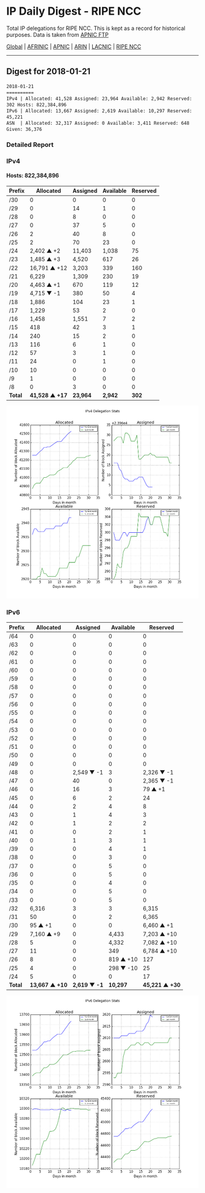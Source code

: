 # IP Daily Digest - RIPE NCC

Total IP delegations for RIPE NCC. This is kept as a record for historical purposes. Data is taken from [APNIC FTP](https://ftp.apnic.net/)

[Global](https://github.com/csmets/IP-Daily-Digest) | [AFRINIC](https://github.com/csmets/IP-Daily-Digest/tree/master/archives/AFRINIC) | [APNIC](https://github.com/csmets/IP-Daily-Digest/tree/master/archives/APNIC) | [ARIN](https://github.com/csmets/IP-Daily-Digest/tree/master/archives/ARIN) | [LACNIC](https://github.com/csmets/IP-Daily-Digest/tree/master/archives/LACNIC) | [RIPE NCC](https://github.com/csmets/IP-Daily-Digest/tree/master/archives/RIPE_NCC)

---

## Digest for 2018-01-21
```
2018-01-21
==========
IPv4 | Allocated: 41,528 Assigned: 23,964 Available: 2,942 Reserved: 302 Hosts: 822,384,896
IPv6 | Allocated: 13,667 Assigned: 2,619 Available: 10,297 Reserved: 45,221
ASN  | Allocated: 32,317 Assigned: 0 Available: 3,411 Reserved: 648 Given: 36,376
```

### Detailed Report

### IPv4

#### Hosts: **822,384,896**

| Prefix | Allocated | Assigned | Available | Reserved |
| ----- | ----- | ----- | ----- | ----- |
| /30 | 0 | 0 | 0 | 0 |
| /29 | 0 | 14 | 1 | 0 |
| /28 | 0 | 8 | 0 | 0 |
| /27 | 0 | 37 | 5 | 0 |
| /26 | 2 | 40 | 8 | 0 |
| /25 | 2 | 70 | 23 | 0 |
| /24 | 2,402 ▲ +2 | 11,403 | 1,038 | 75 |
| /23 | 1,485 ▲ +3 | 4,520 | 617 | 26 |
| /22 | 16,791 ▲ +12 | 3,203 | 339 | 160 |
| /21 | 6,229 | 1,309 | 230 | 19 |
| /20 | 4,463 ▲ +1 | 670 | 119 | 12 |
| /19 | 4,715 ▼ -1 | 380 | 50 | 4 |
| /18 | 1,886 | 104 | 23 | 1 |
| /17 | 1,229 | 53 | 2 | 0 |
| /16 | 1,458 | 1,551 | 7 | 2 |
| /15 | 418 | 42 | 3 | 1 |
| /14 | 240 | 15 | 2 | 0 |
| /13 | 116 | 6 | 1 | 0 |
| /12 | 57 | 3 | 1 | 0 |
| /11 | 24 | 0 | 1 | 0 |
| /10 | 10 | 0 | 0 | 0 |
| /9 | 1 | 0 | 0 | 0 |
| /8 | 0 | 3 | 0 | 0 |
| **Total** | **41,528 ▲ +17** | **23,964** | **2,942** | **302** |

![ipv4-stats](ipv4-figure.png)

### IPv6

| Prefix | Allocated | Assigned | Available | Reserved |
| ----- | ----- | ----- | ----- | ----- |
| /64 | 0 | 0 | 0 | 0 |
| /63 | 0 | 0 | 0 | 0 |
| /62 | 0 | 0 | 0 | 0 |
| /61 | 0 | 0 | 0 | 0 |
| /60 | 0 | 0 | 0 | 0 |
| /59 | 0 | 0 | 0 | 0 |
| /58 | 0 | 0 | 0 | 0 |
| /57 | 0 | 0 | 0 | 0 |
| /56 | 0 | 0 | 0 | 0 |
| /55 | 0 | 0 | 0 | 0 |
| /54 | 0 | 0 | 0 | 0 |
| /53 | 0 | 0 | 0 | 0 |
| /52 | 0 | 0 | 0 | 0 |
| /51 | 0 | 0 | 0 | 0 |
| /50 | 0 | 0 | 0 | 0 |
| /49 | 0 | 0 | 0 | 0 |
| /48 | 0 | 2,549 ▼ -1 | 3 | 2,326 ▼ -1 |
| /47 | 0 | 40 | 0 | 2,365 ▼ -1 |
| /46 | 0 | 16 | 3 | 79 ▲ +1 |
| /45 | 0 | 6 | 2 | 24 |
| /44 | 0 | 2 | 4 | 8 |
| /43 | 0 | 1 | 4 | 3 |
| /42 | 0 | 1 | 2 | 2 |
| /41 | 0 | 0 | 2 | 1 |
| /40 | 0 | 1 | 3 | 1 |
| /39 | 0 | 0 | 4 | 1 |
| /38 | 0 | 0 | 3 | 0 |
| /37 | 0 | 0 | 5 | 0 |
| /36 | 0 | 0 | 5 | 0 |
| /35 | 0 | 0 | 4 | 0 |
| /34 | 0 | 0 | 5 | 0 |
| /33 | 0 | 0 | 5 | 0 |
| /32 | 6,316 | 3 | 3 | 6,315 |
| /31 | 50 | 0 | 2 | 6,365 |
| /30 | 95 ▲ +1 | 0 | 0 | 6,460 ▲ +1 |
| /29 | 7,160 ▲ +9 | 0 | 4,433 | 7,203 ▲ +10 |
| /28 | 5 | 0 | 4,332 | 7,082 ▲ +10 |
| /27 | 11 | 0 | 349 | 6,784 ▲ +10 |
| /26 | 8 | 0 | 819 ▲ +10 | 127 |
| /25 | 4 | 0 | 298 ▼ -10 | 25 |
| /24 | 5 | 0 | 0 | 17 |
| **Total** | **13,667 ▲ +10** | **2,619 ▼ -1** | **10,297** | **45,221 ▲ +30** |

![ipv6-stats](ipv6-figure.png)
